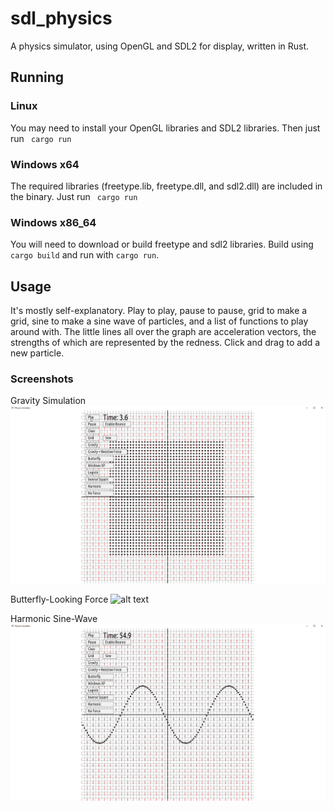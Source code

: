# sdl_physics
A physics simulator, using OpenGL and SDL2 for display, written in Rust.

## Running
### Linux
You may need to install your OpenGL libraries and SDL2 libraries. Then just run 
` cargo run`
### Windows x64
The required libraries (freetype.lib, freetype.dll, and sdl2.dll) are included in the binary. Just run 
` cargo run`
### Windows x86_64
You will need to download or build freetype and sdl2 libraries. Build using ` cargo build` and run with `cargo run`.

## Usage
It's mostly self-explanatory. Play to play, pause to pause, grid to make a grid, sine to make a sine wave of particles, and a list of functions to play around with. The little lines all over the graph are acceleration vectors, the strengths of which are represented by the redness. Click and drag to add a new particle.

### Screenshots
Gravity Simulation
![alt text](https://raw.githubusercontent.com/PerpetualColor/sdl_physics/master/screenshots/gravity.gif "Gravity Simulation")

Butterfly-Looking Force
![alt text](https://raw.githubusercontent.com/PerpetualColor/sdl_physics/master/screenshots/butterfly.gif "Butterfly Simulation")

Harmonic Sine-Wave
![alt text](https://raw.githubusercontent.com/PerpetualColor/sdl_physics/master/screenshots/harmonic_sine.gif "Harmonic Sine Wave Simulation")
